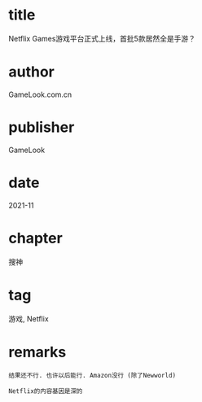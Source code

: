 # title
Netflix Games游戏平台正式上线，首批5款居然全是手游？

# author
GameLook.com.cn

# publisher
GameLook

# date
2021-11

# chapter
搜神

# tag
游戏, Netflix

# remarks
`结果还不行. 也许以后能行. Amazon没行 (除了Newworld)`

`Netflix的内容基因是深的`
